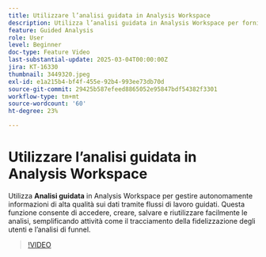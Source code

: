 ```yaml
---
title: Utilizzare l’analisi guidata in Analysis Workspace
description: Utilizza l’analisi guidata in Analysis Workspace per fornire in autonomia insight di alta qualità sui dati tramite flussi di lavoro guidati.
feature: Guided Analysis
role: User
level: Beginner
doc-type: Feature Video
last-substantial-update: 2025-03-04T00:00:00Z
jira: KT-16330
thumbnail: 3449320.jpeg
exl-id: e1a215b4-bf4f-455e-92b4-993ee73db70d
source-git-commit: 29425b587efeed8865052e95847bdf54382f3301
workflow-type: tm+mt
source-wordcount: '60'
ht-degree: 23%

---
```


# Utilizzare l’analisi guidata in Analysis Workspace

Utilizza **Analisi guidata** in Analysis Workspace per gestire autonomamente informazioni di alta qualità sui dati tramite flussi di lavoro guidati. Questa funzione consente di accedere, creare, salvare e riutilizzare facilmente le analisi, semplificando attività come il tracciamento della fidelizzazione degli utenti e l’analisi di funnel.

>[!VIDEO](https://video.tv.adobe.com/v/3449505/?learn=on&captions=ita)
